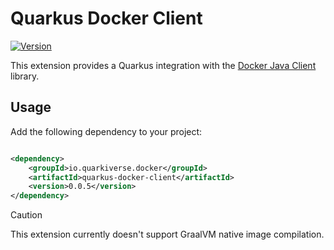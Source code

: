 # Quarkus Docker Client

[![Version](https://img.shields.io/maven-central/v/io.quarkiverse.docker/quarkus-docker-client?logo=apache-maven&style=flat-square)](https://central.sonatype.com/artifact/io.quarkiverse.docker/quarkus-docker-client-parent)

This extension provides a Quarkus integration with the [Docker Java Client](https://github.com/docker-java/docker-java)
library.

## Usage

Add the following dependency to your project:

```xml

<dependency>
    <groupId>io.quarkiverse.docker</groupId>
    <artifactId>quarkus-docker-client</artifactId>
    <version>0.0.5</version>
</dependency>
```

> [!CAUTION]
> This extension currently doesn't support GraalVM native image compilation.